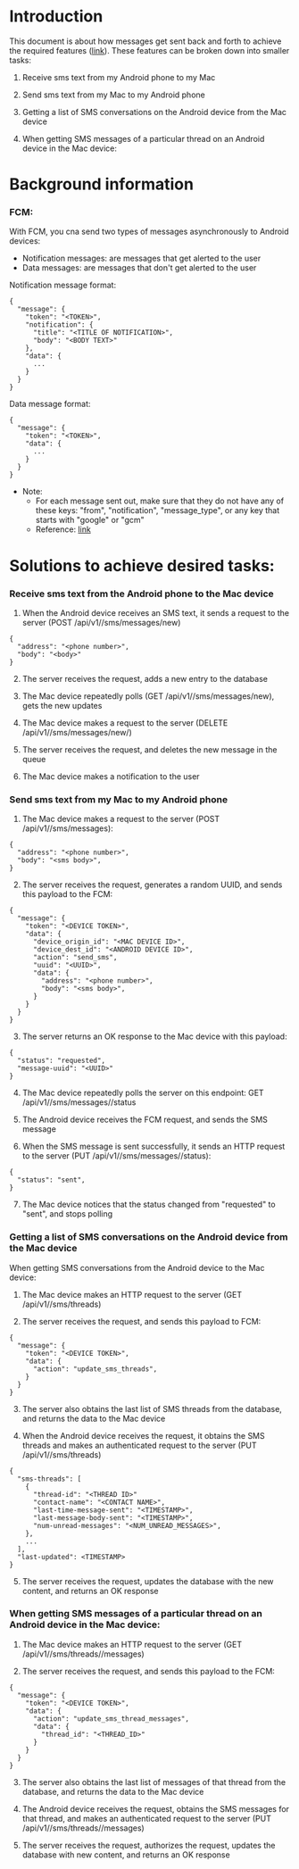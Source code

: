 # Introduction

This document is about how messages get sent back and forth to achieve the required features ([link]()). These features can be broken down into smaller tasks:

1. Receive sms text from my Android phone to my Mac

2. Send sms text from my Mac to my Android phone

3. Getting a list of SMS conversations on the Android device from the Mac device

4. When getting SMS messages of a particular thread on an Android device in the Mac device:

# Background information

### FCM:

With FCM, you cna send two types of messages asynchronously to Android devices:

* Notification messages: are messages that get alerted to the user
* Data messages: are messages that don't get alerted to the user

Notification message format:

``` 
{
  "message": {
    "token": "<TOKEN>",
    "notification": {
      "title": "<TITLE OF NOTIFICATION>",
      "body": "<BODY TEXT>"
    },
    "data": {
      ...
    }
  }
}
```

Data message format:

``` 
{
  "message": {
    "token": "<TOKEN>",
    "data": {
      ...
    }
  }
}
```

 * Note:
   * For each message sent out, make sure that they do not have any of these keys: "from", "notification", "message_type", or any key that starts with "google" or "gcm"
   * Reference: [link](https://firebase.google.com/docs/cloud-messaging/concept-options#data_messages)

# Solutions to achieve desired tasks:

### Receive sms text from the Android phone to the Mac device

1. When the Android device receives an SMS text, it sends a request to the server (POST /api/v1/<device-id>/sms/messages/new)

``` 
{
  "address": "<phone number>",
  "body": "<body>"
}
```

2. The server receives the request, adds a new entry to the database

3. The Mac device repeatedly polls (GET /api/v1/<device-id>/sms/messages/new), gets the new updates

4. The Mac device makes a request to the server (DELETE /api/v1/<device-id>/sms/messages/new/<uuid>)

5. The server receives the request, and deletes the new message in the queue

6. The Mac device makes a notification to the user

### Send sms text from my Mac to my Android phone

1. The Mac device makes a request to the server (POST /api/v1/<device-id>/sms/messages):

  ```
  {
    "address": "<phone number>",
    "body": "<sms body>",
  }
  ```

2. The server receives the request, generates a random UUID, and sends this payload to the FCM:

  ``` 
  {
    "message": {
      "token": "<DEVICE TOKEN>",
      "data": {
        "device_origin_id": "<MAC DEVICE ID>",
        "device_dest_id": "<ANDROID DEVICE ID>",
        "action": "send_sms",
        "uuid": "<UUID>",
        "data": {
          "address": "<phone number>",
          "body": "<sms body>",
        }
      }
    }
  }
  ```

3. The server returns an OK response to the Mac device with this payload:

  ``` 
  {
    "status": "requested",
    "message-uuid": "<UUID>"
  }
  ```

4. The Mac device repeatedly polls the server on this endpoint: GET /api/v1/<device-id>/sms/messages/<UUID>/status

5. The Android device receives the FCM request, and sends the SMS message

6. When the SMS message is sent successfully, it sends an HTTP request to the server (PUT /api/v1/<device-id>/sms/messages/<UUID>/status):

  ``` 
  {
    "status": "sent",
  }
  ```

7. The Mac device notices that the status changed from "requested" to "sent", and stops polling

### Getting a list of SMS conversations on the Android device from the Mac device

When getting SMS conversations from the Android device to the Mac device:

1. The Mac device makes an HTTP request to the server (GET /api/v1/<device-id>/sms/threads)

2. The server receives the request, and sends this payload to FCM:

  ```
  {
    "message": {
      "token": "<DEVICE TOKEN>",
      "data": {
        "action": "update_sms_threads",
      }
    }
  }
  ```

3. The server also obtains the last list of SMS threads from the database, and returns the data to the Mac device

4. When the Android device receives the request, it obtains the SMS threads and makes an authenticated request to the server (PUT /api/v1/<device-id>/sms/threads)

  ``` 
  {
    "sms-threads": [
      {
        "thread-id": "<THREAD ID>"
        "contact-name": "<CONTACT NAME>",
        "last-time-message-sent": "<TIMESTAMP>",
        "last-message-body-sent": "<TIMESTAMP>",
        "num-unread-messages": "<NUM_UNREAD_MESSAGES>",
      },
      ...
    ],
    "last-updated": <TIMESTAMP>
  }
  ```

5. The server receives the request, updates the database with the new content, and returns an OK response

### When getting SMS messages of a particular thread on an Android device in the Mac device:

1. The Mac device makes an HTTP request to the server (GET /api/v1/<device-id>/sms/threads/<thread-id>/messages)

2. The server receives the request, and sends this payload to the FCM:

  ``` 
  {
    "message": {
      "token": "<DEVICE TOKEN>",
      "data": {
        "action": "update_sms_thread_messages",
        "data": {
          "thread_id": "<THREAD_ID>"
        }
      }
    }
  }
  ```

3. The server also obtains the last list of messages of that thread from the database, and returns the data to the Mac device

4. The Android device receives the request, obtains the SMS messages for that thread, and makes an authenticated request to the server (PUT /api/v1/<device-id>/sms/threads/<thread-id>/messages)

5. The server receives the request, authorizes the request, updates the database with new content, and returns an OK response
